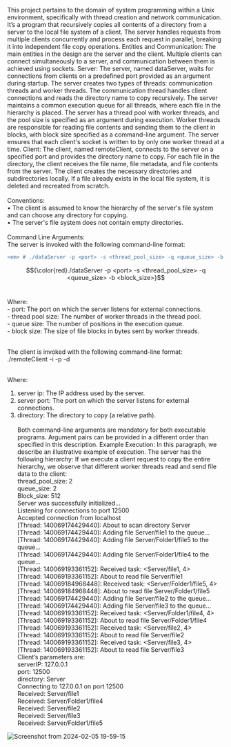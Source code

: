 This project pertains to the domain of system programming within a Unix environment, specifically
with thread creation and network communication. It’s a program that recursively copies all contents
of a directory from a server to the local file system of a client. The server handles requests from
multiple clients concurrently and process each request in parallel, breaking it into independent file
copy operations.
Entities and Communication: The main entities in the design are the server and the client. Multiple
clients can connect simultaneously to a server, and communication between them is achieved using
sockets.
Server: The server, named dataServer, waits for connections from clients on a predefined port
provided as an argument during startup. The server creates two types of threads: communication
threads and worker threads. The communication thread handles client connections and reads the
directory name to copy recursively. The server maintains a common execution queue for all threads,
where each file in the hierarchy is placed. The server has a thread pool with worker threads, and the
pool size is specified as an argument during execution. Worker threads are responsible for reading
file contents and sending them to the client in blocks, with block size specified as a command-line
argument. The server ensures that each client's socket is written to by only one worker thread at a
time.
Client: The client, named remoteClient, connects to the server on a specified port and provides the
directory name to copy. For each file in the directory, the client receives the file name, file metadata,
and file contents from the server. The client creates the necessary directories and subdirectories
locally. If a file already exists in the local file system, it is deleted and recreated from scratch.  <br> <br>
Conventions: <br>
• The client is assumed to know the hierarchy of the server's file system and can choose any 
directory for copying. <br>
• The server's file system does not contain empty directories. <br> <br>
Command Line Arguments: <br> The server is invoked with the following command-line format:  <br>
```diff
<em> # ./dataServer -p <port> -s <thread_pool_size> -q <queue_size> -b <block_size></em>  <br> <br>
```
$${\color{red}./dataServer -p <port> -s <thread_pool_size> -q <queue_size> -b <block_size>}$$  <br>

Where: 
<br>
	- port: The port on which the server listens for external connections. <br>
	- thread pool size: The number of worker threads in the thread pool. <br>
	- queue size: The number of positions in the execution queue. <br>
	- block size: The size of file blocks in bytes sent by worker threads. <br>

    
<br>
The client is invoked with the following command-line format: <br>
./remoteClient -i <server_ip> -p <server_port> -d <directory>  <br> <br>

Where: <br> 
1. server ip: The IP address used by the server. <br>
2. server port: The port on which the server listens for external connections. <br>
3. directory: The directory to copy (a relative path). <br> <br>
Both command-line arguments are mandatory for both executable programs. Argument pairs can be
provided in a different order than specified in this description.
Example Execution: In this paragraph, we describe an illustrative example of execution. The server
has the following hierarchy:
If we execute a client request to copy the entire hierarchy, we observe that different worker threads
read and send file data to the client:  <br>
thread_pool_size: 2  <br>
queue_size: 2  <br>
Block_size: 512  <br>
Server was successfully initialized...  <br>
Listening for connections to port 12500  <br>
Accepted connection from localhost  <br>
[Thread: 140069174429440]: About to scan directory Server  <br>
[Thread: 140069174429440]: Adding file Server/file1 to the queue…  <br>
[Thread: 140069174429440]: Adding file Server/Folder1/file5 to the queue...  <br>
[Thread: 140069174429440]: Adding file Server/Folder1/file4 to the queue...  <br>
[Thread: 140069193361152]: Received task: <Server/file1, 4>  <br>
[Thread: 140069193361152]: About to read file Server/file1  <br>
[Thread: 140069184968448]: Received task: <Server/Folder1/file5, 4>  <br>
[Thread: 140069184968448]: About to read file Server/Folder1/file5  <br>
[Thread: 140069174429440]: Adding file Server/file2 to the queue...  <br>
[Thread: 140069174429440]: Adding file Server/file3 to the queue...  <br>
[Thread: 140069193361152]: Received task: <Server/Folder1/file4, 4>  <br>
[Thread: 140069193361152]: About to read file Server/Folder1/file4  <br>
[Thread: 140069193361152]: Received task: <Server/file2, 4>  <br>
[Thread: 140069193361152]: About to read file Server/file2  <br>
[Thread: 140069193361152]: Received task: <Server/file3, 4>  <br>
[Thread: 140069193361152]: About to read file Server/file3  <br>
Client’s parameters are:  <br>
serverIP: 127.0.0.1  <br>
port: 12500  <br>
directory: Server  <br>
Connecting to 127.0.0.1 on port 12500  <br>
Received: Server/file1  <br>
Received: Server/Folder1/file4  <br>
Received: Server/file2  <br>
Received: Server/file3  <br>
Received: Server/Folder1/file5  <br>



![Screenshot from 2024-02-05 19-59-15](https://github.com/JohnNDaras/SYSTEM-PROGRAMMING/assets/117290033/89373135-4021-41bc-99d1-23f25c594151)

